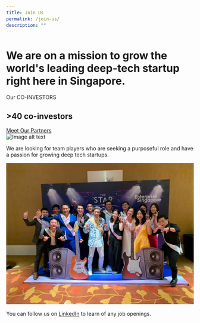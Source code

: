 ```yaml
---
title: Join Us
permalink: /join-us/
description: ""
---
```

<h1>We are on a mission to grow the world's leading deep-tech startup right here in Singapore.</h1>

<section class="bp-section ">
    <div class="bp-container is-fluid">
        <div class="row">
            <div class="col is-half is-offset-one-quarter has-text-centered padding--top--xl"><p></p><div class="row is-centered bp-container justify-content-between padding--bottom"><div class="col force-half has-text-left"><p class="padding--bottom eyebrow is-uppercase">Our CO-INVESTORS</p><h1 class="has-text-secondary padding--bottom"><b>&gt;40 co-investors</b></h1><p></p><a href="/for-startups/co-investment-partners/all-partners/" rel="noreferrer" class="bp-sec-button" style="font-size:inherit;margin-top:10px;"><div><span>Meet Our Partners</span><i class="sgds-icon sgds-icon-arrow-right is-size-4" aria-hidden="true"></i></div></a></div><div class="col force-half padding"><img src="https://d33wubrfki0l68.cloudfront.net/eb30deb647b7444c76868760a5ab7e4c7825a7f5/54329/images/coinvestors.png" alt="Image alt text"></div></div><p></p></div>
        </div>
    </div>
</section>

We are looking for team players who are seeking a purposeful role and have a passion for growing deep tech startups.

![](/images/IMG-20221123-WA0016.jpg)

You can follow us on [LinkedIn](https://www.linkedin.com/company/seedscapitalsg/jobs/?viewAsMember=true) to learn of any job openings.